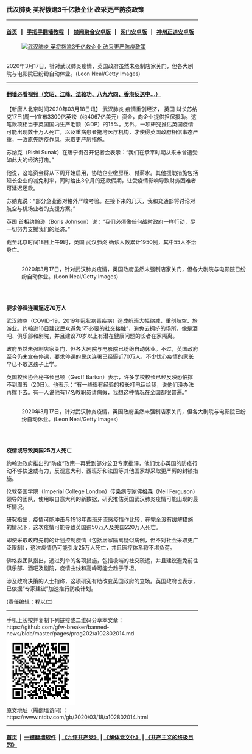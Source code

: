 ### 武汉肺炎 英将拨逾3千亿救企业 改采更严防疫政策
------------------------

#### [首页](https://github.com/gfw-breaker/banned-news/blob/master/README.md) &nbsp;&nbsp;|&nbsp;&nbsp; [手把手翻墙教程](https://github.com/gfw-breaker/guides/wiki) &nbsp;&nbsp;|&nbsp;&nbsp; [禁闻聚合安卓版](https://github.com/gfw-breaker/bn-android) &nbsp;&nbsp;|&nbsp;&nbsp; [网门安卓版](https://github.com/oGate2/oGate) &nbsp;&nbsp;|&nbsp;&nbsp; [神州正道安卓版](https://github.com/SzzdOgate/update) 



<div><div class="featured_image">
 <a href="https://i.ntdtv.com/assets/uploads/2020/03/GettyImages-1213034629.jpg" target="_blank">
  <figure>
   <img alt="武汉肺炎 英将拨逾3千亿救企业 改采更严防疫政策" src="https://i.ntdtv.com/assets/uploads/2020/03/GettyImages-1213034629-800x450.jpg"/>
  </figure><br/>
 </a>
 <span class="caption">
  2020年3月17日，针对武汉肺炎疫情，英国政府虽然未强制店家关门，但各大剧院与电影院已纷纷自动休业。(Leon Neal/Getty Images)
 </span>
</div>
</div><hr/>

#### [翻墙必看视频（文昭、江峰、法轮功、八九六四、香港反送中...）](https://github.com/gfw-breaker/banned-news/blob/master/pages/link3.md)

<div><div class="post_content" itemprop="articleBody">
 <p>
  【新唐人北京时间2020年03月18日讯】
  <ok href="https://www.ntdtv.com/gb/武汉肺炎.htm">
   武汉肺炎
  </ok>
  疫情重创经济，
  <ok href="https://www.ntdtv.com/gb/英国.htm">
   英国
  </ok>
  财长苏纳克17日(周一)宣布3300亿英镑（约4067亿美元）资金，向企业提供担保援助。这笔款项相当于英国国内生产毛额（GDP）的15%。另外，一项研究推估英国疫情可能出现数十万人死亡，以及重病患者拖垮医疗机构，才使得英国政府相信事态严重，一改原先防疫作风，采取更严厉措施。
 </p>
 <p>
  苏纳克（Rishi Sunak）在唐宁街召开记者会表示：“我们在承平时期从来未曾遭受如此大的经济打击。”
 </p>
 <p>
  他说，这笔资金将从下周开始启用，协助企业缴房租、付薪水。其他援助措施包括延长企业的减免利率，同时给出3个月的还款假期，让受疫情影响导致财务困难者可延迟还款。
 </p>
 <p>
  苏纳克说：“部分企业面对格外严峻考验。在接下来的几天，我和交通部将讨论对航空与机场业者的支援方案。”
 </p>
 <p>
  <ok href="https://www.ntdtv.com/gb/英国.htm">
   英国
  </ok>
  首相约翰逊（Boris Johnson）说：“我们必须像任何战时政府一样行动，尽一切努力支援我们的经济。”
 </p>
 <p>
  截至北京时间18日上午9时，英国
  <ok href="https://www.ntdtv.com/gb/武汉肺炎.htm">
   武汉肺炎
  </ok>
  确诊人数累计1950例，其中55人不治身亡。
 </p>
 <figure class="wp-caption alignnone" id="attachment_102802027" style="width: 600px">
  <img alt="" class="size-medium wp-image-102802027" src="https://i.ntdtv.com/assets/uploads/2020/03/GettyImages-1213035066-600x400.jpg">
   <br/><figcaption class="wp-caption-text">
    2020年3月17日，针对武汉肺炎疫情，英国政府虽然未强制店家关门，但各大剧院与电影院已纷纷自动休业。(Leon Neal/Getty Images)
   </figcaption><br/>
  </img>
 </figure><br/>
 <p>
  <strong>
   要求停课连署逼近70万人
  </strong>
 </p>
 <p>
  武汉肺炎（COVID-19，2019年冠状病毒疾病）造成航班大幅缩减，重创航空、旅游业。约翰逊16日建议民众避免“不必要的社交接触”，避免去拥挤的场所，像是酒吧、俱乐部和剧院，并且建议70岁以上有潜在健康问题的长者在家隔离。
 </p>
 <p>
  政府虽然未强制店家关门，但各大剧院与电影院已纷纷自动休业。不过，英国政府至今仍未宣布停课，要求停课的民众连署已经逼近70万人，不少忧心疫情的家长早已不敢送孩子上学。
 </p>
 <p>
  英国校长协会秘书长巴顿（Geoff Barton）表示，许多学校校长已经反映恐怕撑不到周五（20日）。他表示：“有一些很有经验的校长打电话给我，说他们没办法再撑下去。有一人说他有17名教职员请病假，我想这种情况在全国都很普遍。”
 </p>
 <figure class="wp-caption alignnone" id="attachment_102802029" style="width: 600px">
  <img alt="" class="size-medium wp-image-102802029" src="https://i.ntdtv.com/assets/uploads/2020/03/GettyImages-1213034880-600x400.jpg">
   <br/><figcaption class="wp-caption-text">
    2020年3月17日，针对武汉肺炎疫情，英国政府虽然未强制店家关门，但各大剧院与电影院已纷纷自动休业。(Leon Neal/Getty Images)
   </figcaption><br/>
  </img>
 </figure><br/>
 <p>
  <strong>
   疫情或导致英国25万人死亡
  </strong>
 </p>
 <p>
  约翰逊政府推出的“防疫”政策一再受到部分公卫专家批评，他们忧心英国的防疫行动不够快速或有力，反观意大利、西班牙和法国等其他国家却采取更严厉的封锁措施。
 </p>
 <p>
  伦敦帝国学院（Imperial College London）传染病专家佛格森（Neil Ferguson）领导的团队，使用取自意大利的新数据，研究推估英国武汉肺炎疫情可能出现的最坏情况。
 </p>
 <p>
  研究指出，疫情可能冲击与1918年西班牙流感疫情作比较，在完全没有缓解措施的情况下，这次疫情可能导致英国逾50万人及美国220万人死亡。
 </p>
 <p>
  即使采取政府先前的计划控制疫情（包括居家隔离疑似病例，但不对社会采取更广泛限制），这次疫情仍可能引发25万人死亡，并且医疗体系将不堪负荷。
 </p>
 <p>
  佛格森团队指出，透过列举的各项措施，包括极端的社交疏远，并且建议避免前往俱乐部、酒吧及剧院，疫情曲线和高峰可能会趋于平坦。
 </p>
 <p>
  涉及政府决策的人士指称，这项研究有助改变英国政府的立场。英国政府也表示，已依据“专家建议”加速推行防疫计划。
 </p>
 <p>
  (责任编辑：程以仁)
 </p>
 <div class="single_ad">
 </div>
</div>
</div>
<hr/>
手机上长按并复制下列链接或二维码分享本文章：<br/>
https://github.com/gfw-breaker/banned-news/blob/master/pages/prog202/a102802014.md <br/>
<a href='https://github.com/gfw-breaker/banned-news/blob/master/pages/prog202/a102802014.md'><img src='https://github.com/gfw-breaker/banned-news/blob/master/pages/prog202/a102802014.md.png'/></a> <br/>
原文地址（需翻墙访问）：https://www.ntdtv.com/gb/2020/03/18/a102802014.html


------------------------
#### [首页](https://github.com/gfw-breaker/banned-news/blob/master/README.md) &nbsp;|&nbsp; [一键翻墙软件](https://github.com/gfw-breaker/nogfw/blob/master/README.md) &nbsp;| [《九评共产党》](https://github.com/gfw-breaker/9ping.md/blob/master/README.md#九评之一评共产党是什么) | [《解体党文化》](https://github.com/gfw-breaker/jtdwh.md/blob/master/README.md) | [《共产主义的终极目的》](https://github.com/gfw-breaker/gczydzjmd.md/blob/master/README.md)


<img src='http://gfw-breaker.win/banned-news/pages/prog202/a102802014.md' width='0px' height='0px'/>